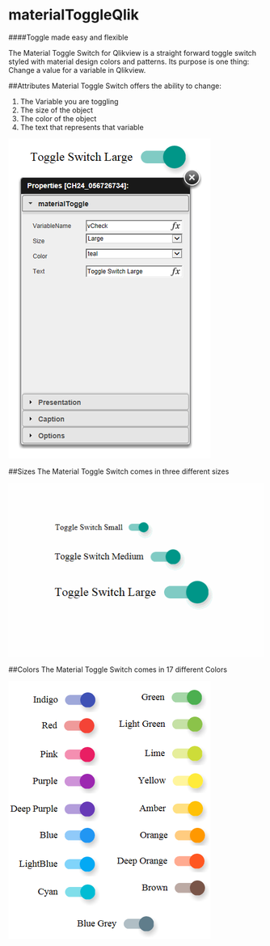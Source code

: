 # materialToggleQlik
####Toggle made easy and flexible

The Material Toggle Switch for Qlikview is a straight forward toggle switch styled with material design colors and patterns. Its purpose is one thing: Change a value for a variable in Qlikview.



##Attributes
Material Toggle Switch offers the ability to change:
1. The Variable you are toggling
2. The size of the object
3. The color of the object
4. The text that represents that variable

![template](/images/template.PNG)


##Sizes
The Material Toggle Switch comes in three different sizes

![SmallMediumLargeToggles](/images/smallMediumLarge.gif)


##Colors
The Material Toggle Switch comes in 17 different Colors

![ToggleColors](/images/colors.PNG)

